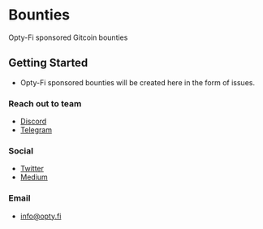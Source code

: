 # Bounties
Opty-Fi sponsored Gitcoin bounties

## Getting Started

* Opty-Fi sponsored bounties will be created here in the form of issues. 

### Reach out to team
* [Discord](https://discord.gg/kVxKHUEpy8?ltclid=)
* [Telegram](https://t.me/optyfi)

### Social
* [Twitter](https://twitter.com/optyfi)
* [Medium](https://medium.com/optyfi?ltclid=ff30e2cd-8937-4a04-850c-cb6a2d2832ce) 

### Email
* [info@opty.fi](mailto:info@opty.fi)
